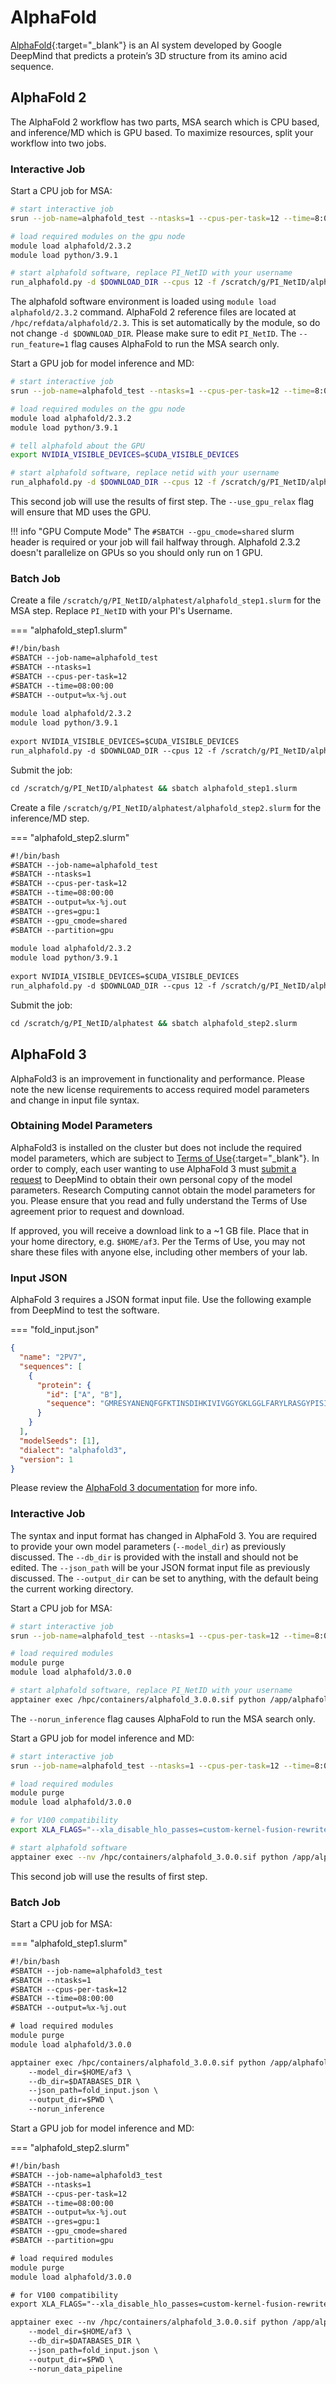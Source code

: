 # AlphaFold

[AlphaFold](https://deepmind.google/technologies/alphafold/){:target="_blank"} is an AI system developed by Google DeepMind that predicts a protein’s 3D structure from its amino acid sequence.

## AlphaFold 2

The AlphaFold 2 workflow has two parts, MSA search which is CPU based, and inference/MD which is GPU based. To maximize resources, split your workflow into two jobs.

### Interactive Job

Start a CPU job for MSA:

```bash
# start interactive job
srun --job-name=alphafold_test --ntasks=1 --cpus-per-task=12 --time=8:00:00 --pty bash

# load required modules on the gpu node
module load alphafold/2.3.2
module load python/3.9.1

# start alphafold software, replace PI_NetID with your username
run_alphafold.py -d $DOWNLOAD_DIR --cpus 12 -f /scratch/g/PI_NetID/alphatest/some.fasta -t 2020-05-14 -o /scratch/g/PI_NetID/alphatest/output --run_feature=1
```

The alphafold software environment is loaded using `module load alphafold/2.3.2` command. AlphaFold 2 reference files are located at `/hpc/refdata/alphafold/2.3`. This is set automatically by the module, so do not change `-d $DOWNLOAD_DIR`. Please make sure to edit `PI_NetID`. The `--run_feature=1` flag causes AlphaFold to run the MSA search only.

Start a GPU job for model inference and MD:

```bash
# start interactive job
srun --job-name=alphafold_test --ntasks=1 --cpus-per-task=12 --time=8:00:00 --gres=gpu:1 --gpu_cmode=shared --pty bash

# load required modules on the gpu node
module load alphafold/2.3.2
module load python/3.9.1

# tell alphafold about the GPU
export NVIDIA_VISIBLE_DEVICES=$CUDA_VISIBLE_DEVICES

# start alphafold software, replace netid with your username
run_alphafold.py -d $DOWNLOAD_DIR --cpus 12 -f /scratch/g/PI_NetID/alphatest/some.fasta -t 2020-05-14 -o /scratch/g/PI_NetID/alphatest/output --use_gpu_relax
```

This second job will use the results of first step. The `--use_gpu_relax` flag will ensure that MD uses the GPU.

!!! info "GPU Compute Mode"
    The `#SBATCH --gpu_cmode=shared` slurm header is required or your job will fail halfway through. Alphafold 2.3.2 doesn't parallelize on GPUs so you should only run on 1 GPU.

### Batch Job

Create a file `/scratch/g/PI_NetID/alphatest/alphafold_step1.slurm` for the MSA step. Replace `PI_NetID` with your PI's Username.

=== "alphafold_step1.slurm"

```txt
#!/bin/bash
#SBATCH --job-name=alphafold_test
#SBATCH --ntasks=1
#SBATCH --cpus-per-task=12
#SBATCH --time=08:00:00
#SBATCH --output=%x-%j.out
  
module load alphafold/2.3.2
module load python/3.9.1
  
export NVIDIA_VISIBLE_DEVICES=$CUDA_VISIBLE_DEVICES
run_alphafold.py -d $DOWNLOAD_DIR --cpus 12 -f /scratch/g/PI_NetID/alphatest/some.fasta -t 2020-05-14 -o /scratch/g/PI_NetID/alphatest/output --run_feature=1
```

Submit the job:

```bash
cd /scratch/g/PI_NetID/alphatest && sbatch alphafold_step1.slurm
```

Create a file `/scratch/g/PI_NetID/alphatest/alphafold_step2.slurm` for the inference/MD step.

=== "alphafold_step2.slurm"

```txt
#!/bin/bash
#SBATCH --job-name=alphafold_test
#SBATCH --ntasks=1
#SBATCH --cpus-per-task=12
#SBATCH --time=08:00:00
#SBATCH --output=%x-%j.out
#SBATCH --gres=gpu:1
#SBATCH --gpu_cmode=shared  
#SBATCH --partition=gpu
  
module load alphafold/2.3.2
module load python/3.9.1
  
export NVIDIA_VISIBLE_DEVICES=$CUDA_VISIBLE_DEVICES
run_alphafold.py -d $DOWNLOAD_DIR --cpus 12 -f /scratch/g/PI_NetID/alphatest/some.fasta -t 2020-05-14 -o /scratch/g/PI_NetID/alphatest/output --use_gpu_relax
```

Submit the job:

```bash
cd /scratch/g/PI_NetID/alphatest && sbatch alphafold_step2.slurm
```

## AlphaFold 3

AlphaFold3 is an improvement in functionality and performance. Please note the new license requirements to access required model parameters and change in input file syntax.

### Obtaining Model Parameters

AlphaFold3 is installed on the cluster but does not include the required model parameters, which are subject to [Terms of Use](https://github.com/google-deepmind/alphafold3/blob/main/WEIGHTS_TERMS_OF_USE.md){:target="_blank"}. In order to comply, each user wanting to use AlphaFold 3 must [submit a request](https://forms.gle/svvpY4u2jsHEwWYS6) to DeepMind to obtain their own personal copy of the model parameters. Research Computing cannot obtain the model parameters for you. Please ensure that you read and fully understand the Terms of Use agreement prior to request and download.

If approved, you will receive a download link to a ~1 GB file. Place that in your home directory, e.g. `$HOME/af3`. Per the Terms of Use, you may not share these files with anyone else, including other members of your lab.

### Input JSON

AlphaFold 3 requires a JSON format input file. Use the following example from DeepMind to test the software.

=== "fold_input.json"

```json
{
  "name": "2PV7",
  "sequences": [
    {
      "protein": {
        "id": ["A", "B"],
        "sequence": "GMRESYANENQFGFKTINSDIHKIVIVGGYGKLGGLFARYLRASGYPISILDREDWAVAESILANADVVIVSVPINLTLETIERLKPYLTENMLLADLTSVKREPLAKMLEVHTGAVLGLHPMFGADIASMAKQVVVRCDGRFPERYEWLLEQIQIWGAKIYQTNATEHDHNMTYIQALRHFSTFANGLHLSKQPINLANLLALSSPIYRLELAMIGRLFAQDAELYADIIMDKSENLAVIETLKQTYDEALTFFENNDRQGFIDAFHKVRDWFGDYSEQFLKESRQLLQQANDLKQG"
      }
    }
  ],
  "modelSeeds": [1],
  "dialect": "alphafold3",
  "version": 1
}
```

Please review the [AlphaFold 3 documentation](https://github.com/google-deepmind/alphafold3/blob/main/docs/input.md) for more info.

<!-- markdownlint-disable MD024 -->
### Interactive Job

The syntax and input format has changed in AlphaFold 3. You are required to provide your own model parameters (`--model_dir`) as previously discussed. The `--db_dir` is provided with the install and should not be edited. The `--json_path` will be your JSON format input file as previously discussed. The `--output_dir` can be set to anything, with the default being the current working directory.

Start a CPU job for MSA:

```bash
# start interactive job
srun --job-name=alphafold_test --ntasks=1 --cpus-per-task=12 --time=8:00:00 --pty bash

# load required modules
module purge
module load alphafold/3.0.0

# start alphafold software, replace PI_NetID with your username
apptainer exec /hpc/containers/alphafold_3.0.0.sif python /app/alphafold/run_alphafold.py --model_dir=$HOME/af3 --db_dir=$DATABASES_DIR --json_path=fold_input.json --output_dir=$PWD --norun_inference
```

The `--norun_inference` flag causes AlphaFold to run the MSA search only.

Start a GPU job for model inference and MD:

```bash
# start interactive job
srun --job-name=alphafold_test --ntasks=1 --cpus-per-task=12 --time=8:00:00 --gres=gpu:1 --gpu_cmode=shared --pty bash

# load required modules
module purge
module load alphafold/3.0.0

# for V100 compatibility
export XLA_FLAGS="--xla_disable_hlo_passes=custom-kernel-fusion-rewriter"

# start alphafold software
apptainer exec --nv /hpc/containers/alphafold_3.0.0.sif python /app/alphafold/run_alphafold.py --model_dir=$HOME/af3 --db_dir=$DATABASES_DIR --json_path=fold_input.json --output_dir=$PWD --norun_data_pipeline
```

This second job will use the results of first step.

### Batch Job

Start a CPU job for MSA:

=== "alphafold_step1.slurm"

```txt
#!/bin/bash
#SBATCH --job-name=alphafold3_test
#SBATCH --ntasks=1
#SBATCH --cpus-per-task=12
#SBATCH --time=08:00:00
#SBATCH --output=%x-%j.out

# load required modules
module purge
module load alphafold/3.0.0

apptainer exec /hpc/containers/alphafold_3.0.0.sif python /app/alphafold/run_alphafold.py \
    --model_dir=$HOME/af3 \
    --db_dir=$DATABASES_DIR \
    --json_path=fold_input.json \
    --output_dir=$PWD \
    --norun_inference
```

Start a GPU job for model inference and MD:

=== "alphafold_step2.slurm"

```txt
#!/bin/bash
#SBATCH --job-name=alphafold3_test
#SBATCH --ntasks=1
#SBATCH --cpus-per-task=12
#SBATCH --time=08:00:00
#SBATCH --output=%x-%j.out
#SBATCH --gres=gpu:1
#SBATCH --gpu_cmode=shared  
#SBATCH --partition=gpu

# load required modules
module purge
module load alphafold/3.0.0

# for V100 compatibility
export XLA_FLAGS="--xla_disable_hlo_passes=custom-kernel-fusion-rewriter"

apptainer exec --nv /hpc/containers/alphafold_3.0.0.sif python /app/alphafold/run_alphafold.py \
    --model_dir=$HOME/af3 \
    --db_dir=$DATABASES_DIR \
    --json_path=fold_input.json \
    --output_dir=$PWD \
    --norun_data_pipeline
```
